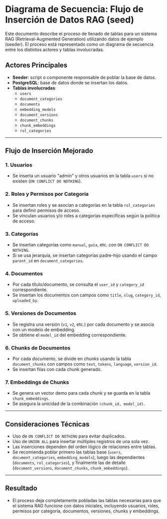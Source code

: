 # Diagrama de Secuencia: Flujo de Inserción de Datos RAG (seed)

Este documento describe el proceso de llenado de tablas para un sistema RAG (Retrieval-Augmented Generation) utilizando datos de ejemplo (seeder). El proceso está representado como un diagrama de secuencia entre los distintos actores y tablas involucradas.

## Actores Principales

- **Seeder**: script o componente responsable de poblar la base de datos.
- **PostgreSQL**: base de datos donde se insertan los datos.
- **Tablas involucradas**:
  - `users`
  - `document_categories`
  - `documents`
  - `embedding_models`
  - `document_versions`
  - `document_chunks`
  - `chunk_embeddings`
  - `rol_categories`

---

## Flujo de Inserción Mejorado

### 1. Usuarios
- Se inserta un usuario "admin" y otros usuarios en la tabla `users` si no existen (`ON CONFLICT DO NOTHING`).

### 2. Roles y Permisos por Categoría
- Se insertan roles y se asocian a categorías en la tabla `rol_categories` para definir permisos de acceso.
- Se vinculan usuarios y/o roles a categorías específicas según la política de acceso.

### 3. Categorías
- Se insertan categorías como `manual`, `guía`, etc. con `ON CONFLICT DO NOTHING`.
- Si se usa jerarquía, se insertan categorías padre-hijo usando el campo `parent_id` en `document_categories`.

### 4. Documentos
- Por cada título/documento, se consulta el `user_id` y `category_id` correspondiente.
- Se insertan los documentos con campos como `title`, `slug`, `category_id`, `uploaded_by`.

### 5. Versiones de Documentos
- Se registra una versión (`v1`, `v2`, etc.) por cada documento y se asocia con un modelo de embedding.
- Se obtiene el `model_id` del embedding correspondiente.

### 6. Chunks de Documentos
- Por cada documento, se divide en chunks usando la tabla `document_chunks` con campos como `text`, `tokens`, `language`, `version_id`.
- Se insertan filas con cada chunk generado.

### 7. Embeddings de Chunks
- Se genera un vector demo para cada chunk y se guarda en la tabla `chunk_embeddings`.
- Se asegura la unicidad de la combinación `(chunk_id, model_id)`.

---

## Consideraciones Técnicas

- Uso de `ON CONFLICT DO NOTHING` para evitar duplicados.
- Uso de `UNION ALL` para insertar múltiples registros de una sola vez.
- Las inserciones dependen del orden lógico de relaciones entre tablas.
- Se recomienda poblar primero las tablas base (`users`, `document_categories`, `embedding_models`), luego las dependientes (`documents`, `rol_categories`), y finalmente las de detalle (`document_versions`, `document_chunks`, `chunk_embeddings`).

---

## Resultado
- El proceso deja completamente pobladas las tablas necesarias para que el sistema RAG funcione con datos iniciales, incluyendo usuarios, roles, permisos por categoría, documentos, versiones, chunks y embeddings.
